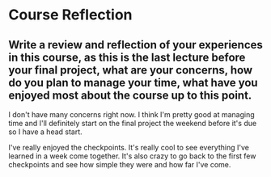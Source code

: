 # Course Reflection

## Write a review and reflection of your experiences in this course, as this is the last lecture before your final project, what are your concerns, how do you plan to manage your time, what have you enjoyed most about the course up to this point. 
I don't have many concerns right now. I think I'm pretty good at managing time and I'll definitely start on the final project the weekend before it's due so I have a head start. 

I've really enjoyed the checkpoints. It's really cool to see everything I've learned in a week come together. It's also crazy to go back to the first few checkpoints and see how simple they were and how far I've come. 

